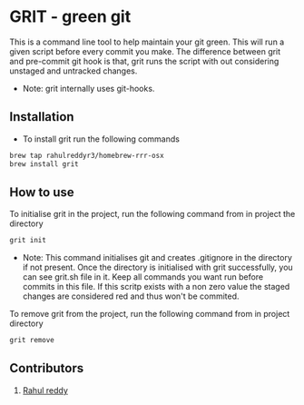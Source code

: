 # GRIT - green git

This is a command line tool to help maintain your git green. This will run a given script before every commit you make. The difference between grit and pre-commit git hook is that, grit runs the script with out considering unstaged and untracked changes.

* Note: grit internally uses git-hooks.

## Installation

* To install grit run the following commands

```bash
brew tap rahulreddyr3/homebrew-rrr-osx
brew install grit
```

## How to use

To initialise grit in the project, run the following command from in project the directory

```bash
grit init
```

* Note: This command initialises git and creates .gitignore in the directory if not present.
Once the directory is initialised with grit successfully, you can see grit.sh file in it.
Keep all commands you want run before commits in this file.
If this scritp exists with a non zero value the staged changes are considered red and thus won't be commited.

To remove grit from the project, run the following command from in project directory

```bash
grit remove
```

## Contributors

1. [Rahul reddy](https://rahulreddyr3.github.io)

